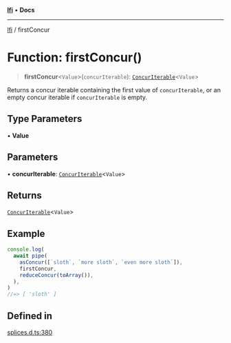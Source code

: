 [**lfi**](../readme.md) • **Docs**

***

[lfi](../globals.md) / firstConcur

# Function: firstConcur()

> **firstConcur**\<`Value`\>(`concurIterable`): [`ConcurIterable`](../type-aliases/ConcurIterable.md)\<`Value`\>

Returns a concur iterable containing the first value of `concurIterable`, or
an empty concur iterable if `concurIterable` is empty.

## Type Parameters

• **Value**

## Parameters

• **concurIterable**: [`ConcurIterable`](../type-aliases/ConcurIterable.md)\<`Value`\>

## Returns

[`ConcurIterable`](../type-aliases/ConcurIterable.md)\<`Value`\>

## Example

```js
console.log(
  await pipe(
    asConcur([`sloth`, `more sloth`, `even more sloth`]),
    firstConcur,
    reduceConcur(toArray()),
  ),
)
//=> [ 'sloth' ]
```

## Defined in

[splices.d.ts:380](https://github.com/TomerAberbach/lfi/blob/a3eb3a94b2928b5200a7bcd0a14fdc70f0cb5947/src/operations/splices.d.ts#L380)
